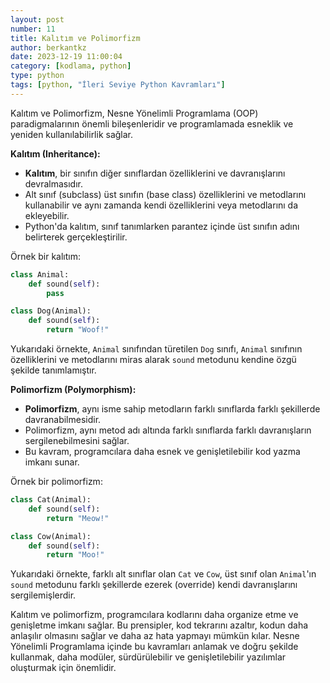 ```yaml
---
layout: post
number: 11
title: Kalıtım ve Polimorfizm
author: berkantkz
date: 2023-12-19 11:00:04
category: [kodlama, python]
type: python
tags: [python, "İleri Seviye Python Kavramları"]
---
```


Kalıtım ve Polimorfizm, Nesne Yönelimli Programlama (OOP) paradigmalarının önemli bileşenleridir ve programlamada esneklik ve yeniden kullanılabilirlik sağlar.

**Kalıtım (Inheritance):**
- **Kalıtım**, bir sınıfın diğer sınıflardan özelliklerini ve davranışlarını devralmasıdır.
- Alt sınıf (subclass) üst sınıfın (base class) özelliklerini ve metodlarını kullanabilir ve aynı zamanda kendi özelliklerini veya metodlarını da ekleyebilir.
- Python'da kalıtım, sınıf tanımlarken parantez içinde üst sınıfın adını belirterek gerçekleştirilir.

Örnek bir kalıtım:
```python
class Animal:
    def sound(self):
        pass

class Dog(Animal):
    def sound(self):
        return "Woof!"
```

Yukarıdaki örnekte, `Animal` sınıfından türetilen `Dog` sınıfı, `Animal` sınıfının özelliklerini ve metodlarını miras alarak `sound` metodunu kendine özgü şekilde tanımlamıştır.

**Polimorfizm (Polymorphism):**
- **Polimorfizm**, aynı isme sahip metodların farklı sınıflarda farklı şekillerde davranabilmesidir.
- Polimorfizm, aynı metod adı altında farklı sınıflarda farklı davranışların sergilenebilmesini sağlar.
- Bu kavram, programcılara daha esnek ve genişletilebilir kod yazma imkanı sunar.

Örnek bir polimorfizm:
```python
class Cat(Animal):
    def sound(self):
        return "Meow!"

class Cow(Animal):
    def sound(self):
        return "Moo!"
```

Yukarıdaki örnekte, farklı alt sınıflar olan `Cat` ve `Cow`, üst sınıf olan `Animal`'ın `sound` metodunu farklı şekillerde ezerek (override) kendi davranışlarını sergilemişlerdir.

Kalıtım ve polimorfizm, programcılara kodlarını daha organize etme ve genişletme imkanı sağlar. Bu prensipler, kod tekrarını azaltır, kodun daha anlaşılır olmasını sağlar ve daha az hata yapmayı mümkün kılar. Nesne Yönelimli Programlama içinde bu kavramları anlamak ve doğru şekilde kullanmak, daha modüler, sürdürülebilir ve genişletilebilir yazılımlar oluşturmak için önemlidir.
